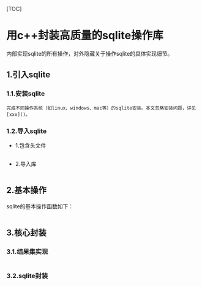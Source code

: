 [TOC]

# 用c++封装高质量的sqlite操作库

内部实现sqlite的所有操作，对外隐藏关于操作sqlite的具体实现细节。

## 1.引入sqlite

### 1.1.安装sqlite

	完成不同操作系统（如linux、windows、mac等）的sqlite安装。本文忽略安装问题，详见[xxx]()。

### 1.2.导入sqlite

* 1.包含头文件

  ```c++
  
  ```

* 2.导入库

  ```shell
  
  ```
  
  

## 2.基本操作

sqlite的基本操作函数如下：

```c++

```



## 3.核心封装

### 3.1.结果集实现

```c++

```



### 3.2.sqlite封装

 ```c++

 ```